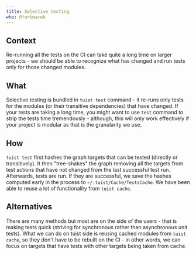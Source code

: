 ```yaml
---
title: Selective testing
who: @fortmarek
---
```


## Context

Re-running all the tests on the CI can take quite a long time on larger projects - we should be able to recognize what has changed and run tests only for those changed modules.

## What

Selective testing is bundled in `tuist test` command - it re-runs only tests for the modules (or their transitive dependencies) that have changed. If your tests are taking a long time, you might want to use `test` command to strip the tests time tremendously - although, this will only work effectively if your project is modular as that is the granularity we use.

## How

`tuist test` first hashes the graph targets that can be tested (directly or transitively). It then "tree-shakes" the graph removing all the targets from test actions that have not changed from the last successful test run. Afterwards, tests are run. If they are successful, we save the hashes computed early in the process to `~/.tuist/Cache/TestsCache`. We have been able to reuse a lot of functionality from `tuist cache`.

## Alternatives

There are many methods but most are on the side of the users - that is making tests quick (striving for synchronous rather than asynchronous unit tests). What we can do on tuist side is reusing cached modules from `tuist cache`, so they don't have to be rebuilt on the CI - in other words, we can focus on targets that have tests with other targets being taken from cache.
